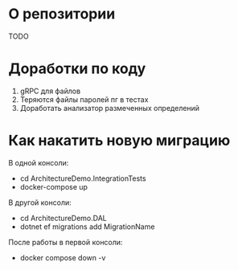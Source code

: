 # О репозитории

TODO

# Доработки по коду

1. gRPC для файлов
2. Теряются файлы паролей пг в тестах
3. Доработать анализатор размеченных определений

# Как накатить новую миграцию

В одной консоли:

- cd ArchitectureDemo.IntegrationTests
- docker-compose up

В другой консоли:

- cd ArchitectureDemo.DAL
- dotnet ef migrations add MigrationName

После работы в первой консоли:

- docker compose down -v
